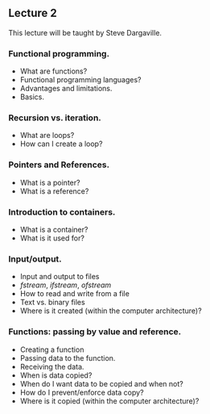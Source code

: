 ## Lecture 2

This lecture will be taught by Steve Dargaville.

###  Functional programming. 
- What are functions?
- Functional programming languages?
- Advantages and limitations.
- Basics.

### Recursion vs. iteration. 
- What are loops?
- How can I create a loop?

### Pointers and References. 
- What is a pointer?
- What is a reference? 

### Introduction to containers. 
- What is a container?
- What is it used for?

### Input/output. 
- Input and output to files
- *fstream*, *ifstream*, *ofstream*
- How to read and write from a file
- Text vs. binary files
- Where is it created (within the computer architecture)?

### Functions: passing by value and reference. 
- Creating a function
- Passing data to the function.
- Receiving the data.
- When is data copied?
- When do I want data to be copied and when not?
- How do I prevent/enforce data copy?
- Where is it copied (within the computer architecture)?





